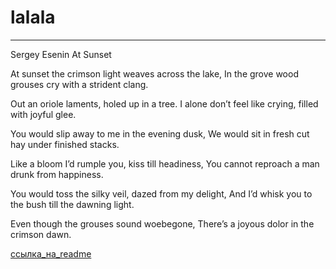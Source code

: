 # lalala
***
Sergey Esenin
At Sunset

At sunset the crimson light weaves across the lake,
In the grove wood grouses cry with a strident clang.

Out an oriole laments, holed up in a tree.
I alone don’t feel like crying, filled with joyful glee.

You would slip away to me in the evening dusk,
We would sit in fresh cut hay under finished stacks.

Like a bloom I’d rumple you, kiss till headiness,
You cannot reproach a man drunk from happiness.

You would toss the silky veil, dazed from my delight,
And I’d whisk you to the bush till the dawning light.

Even though the grouses sound woebegone,
There’s a joyous dolor in the crimson dawn.

[ссылка_на_readme](README.md)
